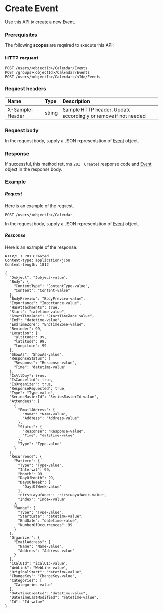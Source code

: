 # Create Event

Use this API to create a new Event.
### Prerequisites
The following **scopes** are required to execute this API: 
### HTTP request
<!-- { "blockType": "ignored" } -->
```http
POST /users/<objectId>/Calendar/Events
POST /groups/<objectId>/Calendar/Events
POST /users/<objectId>/Calendars/<Id>/Events

```
### Request headers
| Name       | Type | Description|
|:---------------|:--------|:----------|
| X-Sample-Header  | string  | Sample HTTP header. Update accordingly or remove if not needed|

### Request body
In the request body, supply a JSON representation of [Event](../resources/event.md) object.


### Response
If successful, this method returns `201, Created` response code and [Event](../resources/event.md) object in the response body.

### Example
##### Request
Here is an example of the request.
<!-- {
  "blockType": "request",
  "name": "create_event_from_calendar"
}-->
```http
POST /users/<objectId>/Calendar
```
In the request body, supply a JSON representation of [Event](../resources/event.md) object.
##### Response
Here is an example of the response.
<!-- {
  "blockType": "response",
  "truncated": false,
  "@odata.type": "microsoft.graph.event"
} -->
```http
HTTP/1.1 201 Created
Content-type: application/json
Content-length: 1812

{
  "Subject": "Subject-value",
  "Body": {
    "ContentType": "ContentType-value",
    "Content": "Content-value"
  },
  "BodyPreview": "BodyPreview-value",
  "Importance": "Importance-value",
  "HasAttachments": true,
  "Start": "datetime-value",
  "StartTimeZone": "StartTimeZone-value",
  "End": "datetime-value",
  "EndTimeZone": "EndTimeZone-value",
  "Reminder": 99,
  "Location": {
    "altitude": 99,
    "latitude": 99,
    "longitude": 99
  },
  "ShowAs": "ShowAs-value",
  "ResponseStatus": {
    "Response": "Response-value",
    "Time": "datetime-value"
  },
  "IsAllDay": true,
  "IsCancelled": true,
  "IsOrganizer": true,
  "ResponseRequested": true,
  "Type": "Type-value",
  "SeriesMasterId": "SeriesMasterId-value",
  "Attendees": [
    {
      "EmailAddress": {
        "Name": "Name-value",
        "Address": "Address-value"
      },
      "Status": {
        "Response": "Response-value",
        "Time": "datetime-value"
      },
      "Type": "Type-value"
    }
  ],
  "Recurrence": {
    "Pattern": {
      "Type": "Type-value",
      "Interval": 99,
      "Month": 99,
      "DayOfMonth": 99,
      "DaysOfWeek": [
        "DaysOfWeek-value"
      ],
      "FirstDayOfWeek": "FirstDayOfWeek-value",
      "Index": "Index-value"
    },
    "Range": {
      "Type": "Type-value",
      "StartDate": "datetime-value",
      "EndDate": "datetime-value",
      "NumberOfOccurrences": 99
    }
  },
  "Organizer": {
    "EmailAddress": {
      "Name": "Name-value",
      "Address": "Address-value"
    }
  },
  "iCalUId": "iCalUId-value",
  "WebLink": "WebLink-value",
  "OriginalStart": "datetime-value",
  "ChangeKey": "ChangeKey-value",
  "Categories": [
    "Categories-value"
  ],
  "DateTimeCreated": "datetime-value",
  "DateTimeLastModified": "datetime-value",
  "Id": "Id-value"
}
```

<!-- uuid: 654eb660-9a41-4459-9276-f964d24378ca
2015-10-19 10:21:26 UTC -->
<!-- {
  "type": "#page.annotation",
  "description": "Create Event",
  "keywords": "",
  "section": "documentation",
  "tocPath": ""
}-->